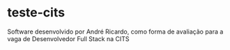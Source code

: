 # teste-cits
Software desenvolvido por André Ricardo, como forma de avaliação para a vaga de Desenvolvedor Full Stack na CITS
